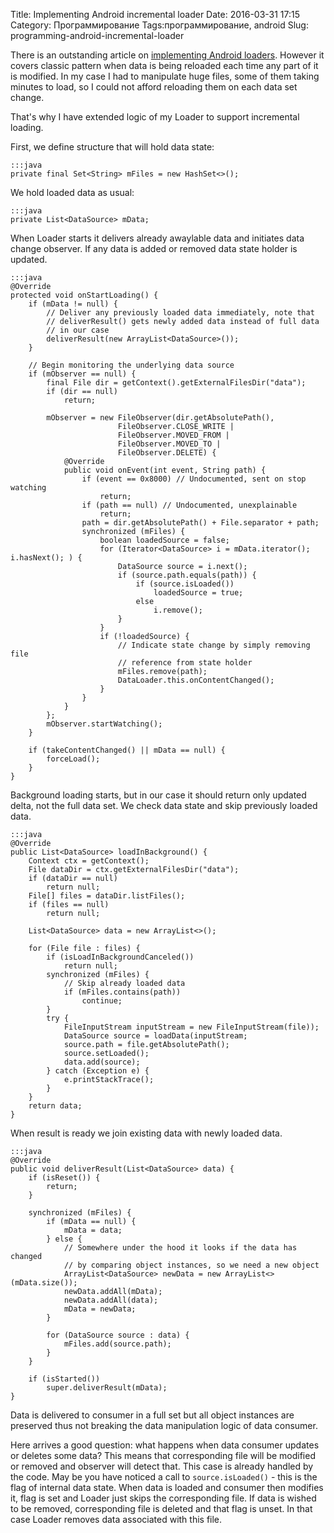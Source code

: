 Title: Implementing Android incremental loader
Date: 2016-03-31 17:15
Category: Программирование
Tags:программирование, android
Slug: programming-android-incremental-loader

There is an outstanding article on [implementing Android loaders](http://www.androiddesignpatterns.com/2012/08/implementing-loaders.html). However it covers classic pattern when data is being reloaded each time any part of it is modified. In my case I had to manipulate huge files, some of them taking minutes to load, so I could not afford reloading them on each data set change.

<!-- PELICAN_END_SUMMARY -->

That's why I have extended logic of my Loader to support incremental loading.

First, we define structure that will hold data state:

    :::java
    private final Set<String> mFiles = new HashSet<>();

We hold loaded data as usual:

	:::java
    private List<DataSource> mData;

When Loader starts it delivers already awaylable data and initiates data change observer. If any data is added or removed data state holder is updated.

    :::java
    @Override
    protected void onStartLoading() {
        if (mData != null) {
            // Deliver any previously loaded data immediately, note that
            // deliverResult() gets newly added data instead of full data
            // in our case
            deliverResult(new ArrayList<DataSource>());
        }

        // Begin monitoring the underlying data source
        if (mObserver == null) {
            final File dir = getContext().getExternalFilesDir("data");
            if (dir == null)
                return;

            mObserver = new FileObserver(dir.getAbsolutePath(),
            				FileObserver.CLOSE_WRITE |
                            FileObserver.MOVED_FROM |
                            FileObserver.MOVED_TO |
                            FileObserver.DELETE) {
                @Override
                public void onEvent(int event, String path) {
                    if (event == 0x8000) // Undocumented, sent on stop watching
                        return;
                    if (path == null) // Undocumented, unexplainable
                        return;
                    path = dir.getAbsolutePath() + File.separator + path;
                    synchronized (mFiles) {
                        boolean loadedSource = false;
                        for (Iterator<DataSource> i = mData.iterator(); i.hasNext(); ) {
                            DataSource source = i.next();
                            if (source.path.equals(path)) {
                                if (source.isLoaded())
                                    loadedSource = true;
                                else
                                    i.remove();
                            }
                        }
                        if (!loadedSource) {
                            // Indicate state change by simply removing file
                            // reference from state holder
                            mFiles.remove(path);
                            DataLoader.this.onContentChanged();
                        }
                    }
                }
            };
            mObserver.startWatching();
        }

        if (takeContentChanged() || mData == null) {
            forceLoad();
        }
    }

Background loading starts, but in our case it should return only updated delta, not the full data set. We check data state and skip previously loaded data.

    :::java
    @Override
    public List<DataSource> loadInBackground() {
        Context ctx = getContext();
        File dataDir = ctx.getExternalFilesDir("data");
        if (dataDir == null)
            return null;
        File[] files = dataDir.listFiles();
        if (files == null)
            return null;

        List<DataSource> data = new ArrayList<>();

        for (File file : files) {
            if (isLoadInBackgroundCanceled())
                return null;
            synchronized (mFiles) {
                // Skip already loaded data
                if (mFiles.contains(path))
                    continue;
            }
            try {
                FileInputStream inputStream = new FileInputStream(file));
                DataSource source = loadData(inputStream;
                source.path = file.getAbsolutePath();
                source.setLoaded();
                data.add(source);
            } catch (Exception e) {
                e.printStackTrace();
            }
        }
        return data;
    }

When result is ready we join existing data with newly loaded data.

    :::java
    @Override
    public void deliverResult(List<DataSource> data) {
        if (isReset()) {
            return;
        }

        synchronized (mFiles) {
            if (mData == null) {
                mData = data;
            } else {
                // Somewhere under the hood it looks if the data has changed
                // by comparing object instances, so we need a new object
                ArrayList<DataSource> newData = new ArrayList<>(mData.size());
                newData.addAll(mData);
                newData.addAll(data);
                mData = newData;
            }

            for (DataSource source : data) {
                mFiles.add(source.path);
            }
        }

        if (isStarted())
            super.deliverResult(mData);
    }

Data is delivered to consumer in a full set but all object instances are preserved thus not breaking the data manipulation logic of data consumer.

Here arrives a good question: what happens when data consumer updates or deletes some data? This means that corresponding file will be modified or removed and observer will detect that. This case is already handled by the code. May be you have noticed a call to `source.isLoaded()` - this is the flag of internal data state. When data is loaded and consumer then modifies it, flag is set and Loader just skips the corresponding file. If data is wished to be removed, corresponding file is deleted and that flag is unset. In that case Loader removes data associated with this file.

